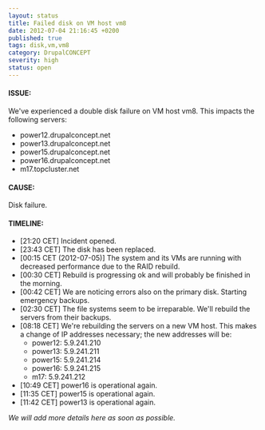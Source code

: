 ```yaml
---
layout: status
title: Failed disk on VM host vm8
date: 2012-07-04 21:16:45 +0200
published: true
tags: disk,vm,vm8
category: DrupalCONCEPT
severity: high
status: open
---
```


#### ISSUE:

We've experienced a double disk failure on VM host vm8. This impacts the following servers:

* power12.drupalconcept.net
* power13.drupalconcept.net
* power15.drupalconcept.net
* power16.drupalconcept.net
* m17.topcluster.net


#### CAUSE:

Disk failure.


#### TIMELINE:

* [21:20 CET] Incident opened. 
* [23:43 CET] The disk has been replaced.
* [00:15 CET (2012-07-05)] The system and its VMs are running with decreased performance due to the RAID rebuild.
* [00:30 CET] Rebuild is progressing ok and will probably be finished in the morning.
* [00:42 CET] We are noticing errors also on the primary disk. Starting emergency backups.
* [02:30 CET] The file systems seem to be irreparable. We'll rebuild the servers from their backups.
* [08:18 CET] We're rebuilding the servers on a new VM host. This makes a change of IP addresses necessary; the new addresses will be:
  * power12: 5.9.241.210
  * power13: 5.9.241.211
  * power15: 5.9.241.214
  * power16: 5.9.241.215
  * m17: 5.9.241.212
* [10:49 CET] power16 is operational again.
* [11:35 CET] power15 is operational again.
* [11:42 CET] power13 is operational again.

*We will add more details here as soon as possible.*
